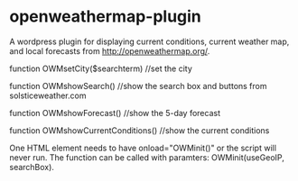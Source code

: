 openweathermap-plugin
=====================

A wordpress plugin for displaying current conditions, current weather map, and local forecasts from http://openweathermap.org/.

function OWMsetCity($searchterm) //set the city

function OWMshowSearch() //show the search box and buttons from solsticeweather.com

function OWMshowForecast() //show the 5-day forecast

function OWMshowCurrentConditions() //show the current conditions

One HTML element needs to have onload="OWMinit()" or the script will never run.  The function can be called with paramters: OWMinit(useGeoIP, searchBox).